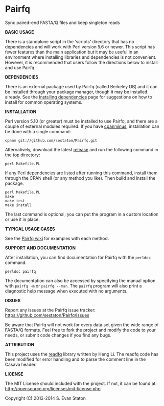 Pairfq
======

Sync paired-end FASTA/Q files and keep singleton reads

**BASIC USAGE**

There is a standalone script in the 'scripts' directory that has no dependencies and will work with Perl version 5.6 or newer. This script has fewer features than the main application but it may be useful in an environment where installing libraries and dependencies is not convenient. However, it is recommended that users follow the directions below to install and use Pairfq.
 
**DEPENDENCIES**

There is an external package used by Pairfq (called Berkeley DB) and it can be installed through your package manager, though it may be installed already. See the [Installing dependencies](https://github.com/sestaton/Pairfq/wiki/Installing-dependencies) page for suggestions on how to install for common operating systems.

**INSTALLATION**

Perl version 5.10 (or greater) must be installed to use Pairfq, and there are a couple of external modules required. If you have [cpanminus](http://search.cpan.org/~miyagawa/App-cpanminus-1.6935/lib/App/cpanminus.pm), installation can be done with a single command:

    cpanm git://github.com/sestaton/Pairfq.git

Alternatively, download the latest [release](https://github.com/sestaton/Pairfq/releases) and run the following command in the top directory:

    perl Makefile.PL

If any Perl dependencies are listed after running this command, install them through the CPAN shell (or any method you like). Then build and install the package.

    perl Makefile.PL
    make
    make test
    make install

The last command is optional, you can put the program in a custom location or use it in place.

**TYPICAL USAGE CASES**

See the [Pairfq wiki](https://github.com/sestaton/Pairfq/wiki) for examples with each method.

**SUPPORT AND DOCUMENTATION**

After installation, you can find documentation for Pairfq with the `perldoc` command.

    perldoc pairfq

The documentation can also be accessed by specifying the manual option with `pairfq -m` or `pairfq --man`. The `pairfq` program will also print a diagnostic help message when executed with no arguments.

**ISSUES**

Report any issues at the Pairfq issue tracker: https://github.com/sestaton/Pairfq/issues

Be aware that Pairfq will not work for every data set given the wide range of FASTA/Q formats. Feel free to fork the project and modify the code to your needs, or submit code changes if you find any bugs. 

**ATTRIBUTION**

This project uses the [readfq](https://github.com/lh3/readfq) library written by Heng Li. The readfq code has been modified for error handling and to parse the comment line in the Casava header.

**LICENSE**

The MIT License should included with the project. If not, it can be found at: http://opensource.org/licenses/mit-license.php

Copyright (C) 2013-2014 S. Evan Staton
